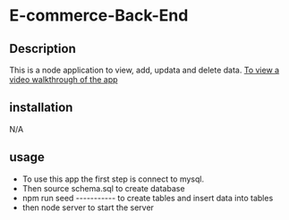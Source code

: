 # E-commerce-Back-End
## Description
This is a node application to view, add, updata and delete data.
[To view a video walkthrough of the  app]( https://drive.google.com/file/d/1i6giq5SiDUaMIXNnglFIuya8615r7W0t/view)

## installation
N/A

## usage
* To use this app the first step is connect to mysql. 
* Then source schema.sql to create database
* npm run seed ----------- to create tables and insert data into tables
* then node server to start the server
